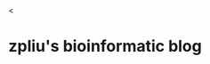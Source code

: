 <!DOCTYPE html>
<html>
<head>
	<meta charset="utf-8">
	<meta http-equiv="X-UA-Compatible" content="IE=edge">
	<title>zpliu's bioinformation blog</title>
	<link rel="stylesheet" href="">
	<<title></title>
	<h1>zpliu's bioinformatic blog</h1>

</head>
<body>
	
</body>
</html>